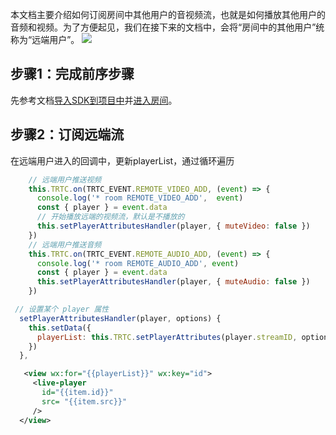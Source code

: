 本文档主要介绍如何订阅房间中其他用户的音视频流，也就是如何播放其他用户的音频和视频。为了方便起见，我们在接下来的文档中，会将“房间中的其他用户”统称为“远端用户”。
![](https://qcloudimg.tencent-cloud.cn/raw/692f3cddee1dc9e9dfadde81448643ad.png)


## 步骤1：完成前序步骤
先参考文档[导入SDK到项目中](to-do)并[进入房间](to-do)。
## 步骤2：订阅远端流
在远端用户进入的回调中，更新playerList，通过循环遍历
```javascript
    // 远端用户推送视频
    this.TRTC.on(TRTC_EVENT.REMOTE_VIDEO_ADD, (event) => {
      console.log('* room REMOTE_VIDEO_ADD',  event)
      const { player } = event.data
      // 开始播放远端的视频流，默认是不播放的
      this.setPlayerAttributesHandler(player, { muteVideo: false })
    })
    // 远端用户推送音频
    this.TRTC.on(TRTC_EVENT.REMOTE_AUDIO_ADD, (event) => {
      console.log('* room REMOTE_AUDIO_ADD', event)
      const { player } = event.data
      this.setPlayerAttributesHandler(player, { muteAudio: false })
    })
```
```javascript
 // 设置某个 player 属性
  setPlayerAttributesHandler(player, options) {
    this.setData({
      playerList: this.TRTC.setPlayerAttributes(player.streamID, options),
    })
  },
```
```xml
   <view wx:for="{{playerList}}" wx:key="id">
     <live-player
       id="{{item.id}}"
       src= "{{item.src}}"
     />
  </view>
```